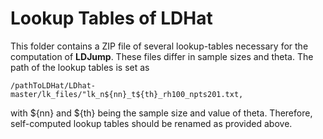 # Lookup Tables of LDHat

This folder contains a ZIP file of several lookup-tables necessary for the computation of **LDJump**. 
These files differ in sample sizes and theta. The path of the lookup tables is set as 

    /pathToLDHat/LDhat-master/lk_files/"lk_n${nn}_t${th}_rh100_npts201.txt,
    
with ${nn} and ${th} being the sample size and value of theta. Therefore, self-computed lookup tables should be renamed as provided above. 


